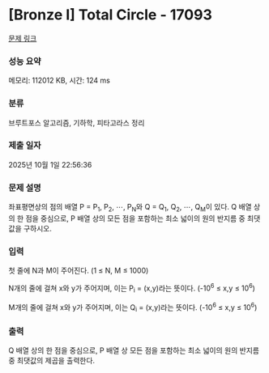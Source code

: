 # [Bronze I] Total Circle - 17093 

[문제 링크](https://www.acmicpc.net/problem/17093) 

### 성능 요약

메모리: 112012 KB, 시간: 124 ms

### 분류

브루트포스 알고리즘, 기하학, 피타고라스 정리

### 제출 일자

2025년 10월 1일 22:56:36

### 문제 설명

<p style="user-select: auto !important;">좌표평면상의 점의 배열 P = P<sub style="user-select: auto !important;">1</sub>, P<sub style="user-select: auto !important;">2</sub>, ⋯, P<sub style="user-select: auto !important;">N</sub>와 Q = Q<sub style="user-select: auto !important;">1</sub>, Q<sub style="user-select: auto !important;">2</sub>, ⋯, Q<sub style="user-select: auto !important;">M</sub>이 있다. Q 배열 상의 한 점을 중심으로, P 배열 상의 모든 점을 포함하는 최소 넓이의 원의 반지름 중 최댓값을 구하시오.</p>

### 입력 

 <p style="user-select: auto !important;">첫 줄에 N과 M이 주어진다. (1 ≤ N, M ≤ 1000)</p>

<p style="user-select: auto !important;">N개의 줄에 걸쳐 x와 y가 주어지며, 이는 P<sub style="user-select: auto !important;">i</sub> = (x,y)라는 뜻이다. (-10<sup style="user-select: auto !important;">6</sup> ≤ x,y ≤ 10<sup style="user-select: auto !important;">6</sup>)</p>

<p style="user-select: auto !important;">M개의 줄에 걸쳐 x와 y가 주어지며, 이는 Q<sub style="user-select: auto !important;">i</sub> = (x,y)라는 뜻이다. (-10<sup style="user-select: auto !important;">6</sup> ≤ x,y ≤ 10<sup style="user-select: auto !important;">6</sup>)</p>

### 출력 

 <p style="user-select: auto !important;">Q 배열 상의 한 점을 중심으로, P 배열 상 모든 점을 포함하는 최소 넓이의 원의 반지름 중 최댓값의 제곱을 출력한다.</p>

